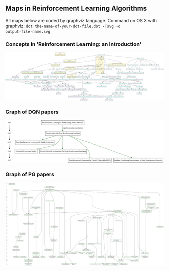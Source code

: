 ## Maps in Reinforcement Learning Algorithms
All maps below are coded by graphviz language.
Command on OS X with graphviz:
<code>dot the-name-of-your-dot-file.dot -Tsvg -o output-file-name.svg</code>


### Concepts in 'Reinforcement Learning: an Introduction'
![](RLAI.svg)


### Graph of DQN papers
![](DQN_graph.svg)


### Graph of PG papers
![](PG_graph.svg)